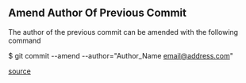 Amend Author Of Previous Commit
------------------------------------------------------------------------------------------------

The author of the previous commit can be amended with the following command

  $ git commit --amend --author="Author_Name <email@address.com>"

[source](https://stackoverflow.com/questions/750172/how-to-change-the-author-and-committer-name-and-e-mail-of-multiple-commits-in-git)